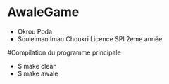 AwaleGame
=========

- Okrou Poda
- Souleiman Iman Choukri
Licence SPI 2eme année 

#Compilation du programme principale

- $ make clean
- $ make awale
